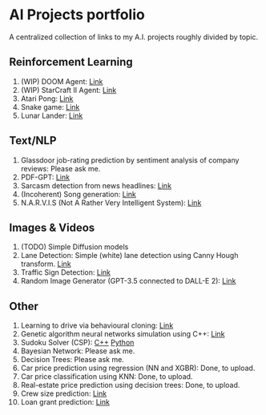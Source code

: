 # AI Projects portfolio

A centralized collection of links to my A.I. projects roughly divided by topic.

## Reinforcement Learning

1. (WIP) DOOM Agent: [Link](https://github.com/aritrakar/doom)
1. (WIP) StarCraft II Agent: [Link](https://github.com/aritrakar/starcraft2)
2. Atari Pong: [Link](https://github.com/aritrakar/rl-exp/tree/main/Pong)
1. Snake game: [Link](https://github.com/aritrakar/rl-exp/tree/main/Snake)
1. Lunar Lander: [Link](https://github.com/aritrakar/rl-exp/blob/main/lunar_lander.py)

## Text/NLP

1. Glassdoor job-rating prediction by sentiment analysis of company reviews: Please ask me.
1. PDF-GPT: [Link](https://github.com/aritrakar/pdf-gpt)
1. Sarcasm detection from news headlines: [Link](https://github.com/aritrakar/nlp-experiments)
1. (Incoherent) Song generation: [Link](https://github.com/aritrakar/nlp-experiments)
1. N.A.R.V.I.S (Not A Rather Very Intelligent System): [Link](https://github.com/aritrakar/Python-Projects/tree/master/Chatbot/Speech%20To%20Text)

## Images & Videos

1. (TODO) Simple Diffusion models
1. Lane Detection: Simple (white) lane detection using Canny Hough transform. [Link](https://colab.research.google.com/drive/12gaDO2JxAtwXTWs23SJBBd6ckqii2yAo?usp=sharing)
1. Traffic Sign Detection: [Link](https://github.com/aritrakar/TrafficSignDetection)
1. Random Image Generator (GPT-3.5 connected to DALL-E 2): [Link](https://github.com/aritrakar/randomImageGen1)

## Other

1. Learning to drive via behavioural cloning: [Link](https://github.com/aritrakar/behavioral-cloning-car)
1. Genetic algorithm neural networks simulation using C++: [Link](https://github.com/aritrakar/genetic-driving)
1. Sudoku Solver (CSP): [C++](https://github.com/aritrakar/sudoku-csp) [Python](https://github.com/aritrakar/Python-Projects/tree/main/Sudoku)
1. Bayesian Network: Please ask me.
1. Decision Trees: Please ask me.
1. Car price prediction using regression (NN and XGBR): Done, to upload.
1. Car price classification using KNN: Done, to upload.
1. Real-estate price prediction using decision trees: Done, to upload.
1. Crew size prediction: [Link](https://github.com/aritrakar/Data-Science-Projects/tree/master/Crew_Size)
1. Loan grant prediction: [Link](https://github.com/aritrakar/Data-Science-Projects/tree/master/Loan_Prediction)

